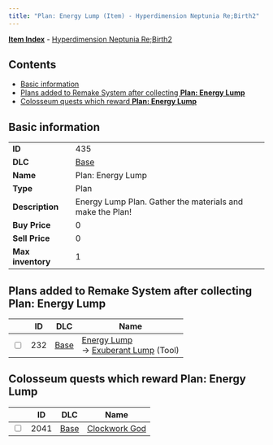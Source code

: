 ```yaml
---
title: "Plan: Energy Lump (Item) - Hyperdimension Neptunia Re;Birth2"
---
```


[**Item Index**](/neptunia/rb2/item/index.html) - [Hyperdimension Neptunia Re;Birth2](/neptunia/rb2)

## Contents

- [Basic information](#basic-information)
- [Plans added to Remake System after collecting **Plan: Energy Lump**](#plans-added-to-remake-system-after-collecting-plan-energy-lump)
- [Colosseum quests which reward **Plan: Energy Lump**](#colosseum-quests-which-reward-plan-energy-lump)

## Basic information

|   |   |
| -- | -- |
| **ID** | 435 |
| **DLC** | [Base](/neptunia/rb2/dlc/0-base.html) |
| **Name** | Plan: Energy Lump |
| **Type** | Plan |
| **Description** | Energy Lump Plan. Gather the materials and make the Plan! |
| **Buy Price** | 0 |
| **Sell Price** | 0 |
| **Max inventory** | 1 |

## Plans added to Remake System after collecting **Plan: Energy Lump**

|    | ID | DLC | Name |
| -- | -- | --- | ---- |
| <input type="checkbox" id="rb2-remake-0-232" class="trackbox" /> | 232 | [Base](/neptunia/rb2/dlc/0-base.html) | [Energy Lump](/neptunia/rb2/remake/0-232-energy-lump.html)<br />→ [Exuberant Lump](/neptunia/rb2/item/0-37-exuberant-lump.html) (Tool) |

## Colosseum quests which reward **Plan: Energy Lump**

|    | ID | DLC | Name |
| -- | -- | --- | ---- |
| <input type="checkbox" id="rb2-colosseum-0-2041" class="trackbox" /> | 2041 | [Base](/neptunia/rb2/dlc/0-base.html) | [Clockwork God](/neptunia/rb2/colosseum/0-2041-clockwork-god.html) |